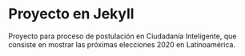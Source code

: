 # Proyecto en Jekyll

Proyecto para proceso de postulación en Ciudadanía Inteligente, que consiste en mostrar las próximas elecciones 2020 en Latinoamérica.
